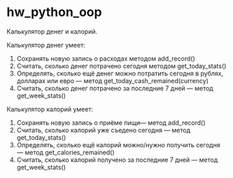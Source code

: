 # hw_python_oop
Калькулятор денег и калорий.

Калькулятор денег умеет:
1. Сохранять новую запись о расходах методом add_record()
2. Считать, сколько денег потрачено сегодня методом get_today_stats()
3. Определять, сколько ещё денег можно потратить сегодня в рублях, долларах или евро — метод get_today_cash_remained(currency)
4. Считать, сколько денег потрачено за последние 7 дней — метод get_week_stats()

Калькулятор калорий умеет:
1. Сохранять новую запись о приёме пищи— метод add_record()
2. Считать, сколько калорий уже съедено сегодня — метод get_today_stats()
3. Определять, сколько ещё калорий можно/нужно получить сегодня — метод get_calories_remained()
4. Считать, сколько калорий получено за последние 7 дней — метод get_week_stats()
